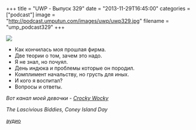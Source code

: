 +++
title = "UWP - Выпуск 329"
date = "2013-11-29T16:45:00"
categories = ["podcast"]
image = "http://podcast.umputun.com/images/uwp/uwp329.jpg"
filename = "ump_podcast329"
+++

![](https://podcast.umputun.com/images/uwp/uwp329.jpg)

- Как кончилась моя прошлая фирма.
- Две теории о том, зачем это надо.
- Я не знал, но почуял.
- День индюка и проблемы которые он породил.
- Комплимент начальству, но грусть для иных.
- И кого я воспитал?
- Вопросы и ответы.

_Вот канал моей девочки - [Crocky Wocky](https://www.youtube.com/channel/UCGamMN72EZdeTBXVJc0kdTw)_

_The Lascivious Biddies, Coney Island Day_

[аудио](https://podcast.umputun.com/media/ump_podcast329.mp3)
<audio src="https://podcast.umputun.com/media/ump_podcast329.mp3" preload="none"></audio>